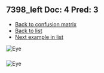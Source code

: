 ## 7398_left Doc: 4 Pred: 3
- [Back to confusion matrix](https://github.com/juliandewit/kaggle_retinopathy/blob/master/matrix.md)
- [Back to list](https://github.com/juliandewit/kaggle_retinopathy/blob/master/lists/43/list.md)
- [Next example in list](https://github.com/juliandewit/kaggle_retinopathy/blob/master/lists/43/79/7945_left.md)

![Eye](https://retinopaty.blob.core.windows.net/size1024/7398_left_4.jpeg)

### 

![Eye]()
